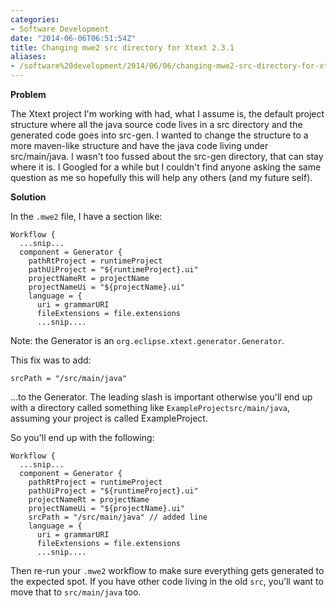 ```yaml
---
categories:
- Software Development
date: "2014-06-06T06:51:54Z"
title: Changing mwe2 src directory for Xtext 2.3.1
aliases:
- /software%20development/2014/06/06/changing-mwe2-src-directory-for-xtext-2-3-1.html
---
```

**Problem**

The Xtext project I'm working with had, what I assume is, the default project structure where all the java source code lives in a src directory and the generated code goes into src-gen. I wanted to change the structure to a more maven-like structure and have the java code living under src/main/java. I wasn't too fussed about the src-gen directory, that can stay where it is. I Googled for a while but I couldn't find anyone asking the same question as me so hopefully this will help any others (and my future self).

**Solution**

In the `.mwe2` file, I have a section like:
```
Workflow {
  ...snip...
  component = Generator {
    pathRtProject = runtimeProject
    pathUiProject = "${runtimeProject}.ui"
    projectNameRt = projectName
    projectNameUi = "${projectName}.ui"
    language = {
      uri = grammarURI
      fileExtensions = file.extensions
      ...snip....
```
Note: the Generator is an `org.eclipse.xtext.generator.Generator`.

This fix was to add:
```
srcPath = "/src/main/java"
```

...to the Generator. The leading slash is important otherwise you'll end up with a directory called something like `ExampleProjectsrc/main/java`, assuming your project is called ExampleProject.

So you'll end up with the following:
```
Workflow {
  ...snip...
  component = Generator {
    pathRtProject = runtimeProject
    pathUiProject = "${runtimeProject}.ui"
    projectNameRt = projectName
    projectNameUi = "${projectName}.ui"
    srcPath = "/src/main/java" // added line
    language = {
      uri = grammarURI
      fileExtensions = file.extensions
      ...snip....
```

Then re-run your `.mwe2` workflow to make sure everything gets generated to the expected spot. If you have other code living in the old `src`, you'll want to move that to `src/main/java` too.
